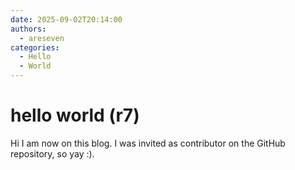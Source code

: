 ```yaml
---
date: 2025-09-02T20:14:00
authors:
  - areseven
categories:
  - Hello
  - World
---
```


# hello world (r7)

Hi I am now on this blog. I was invited as contributor on the GitHub repository, so yay :).

[//]: # (by the way this isn't true it was actually written by faretek1)
[//]: # (wow webstorm is suggesting a pretty goofy way of doing comments in markdown, XD)
